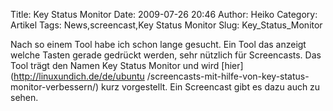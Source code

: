 Title: Key Status Monitor
Date: 2009-07-26 20:46
Author: Heiko
Category: Artikel
Tags: News,screencast,Key Status Monitor
Slug: Key_Status_Monitor

Nach so einem Tool habe ich schon lange gesucht. Ein Tool das anzeigt welche
Tasten gerade gedrückt werden, sehr nützlich für Screencasts. Das Tool trägt
den Namen Key Status Monitor und wird [hier](http://linuxundich.de/de/ubuntu
/screencasts-mit-hilfe-von-key-status-monitor-verbessern/) kurz vorgestellt.
Ein Screencast gibt es dazu auch zu sehen.

